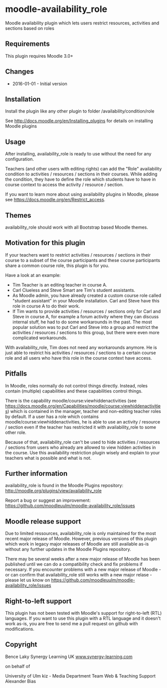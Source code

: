 moodle-availability_role
========================

Moodle availability plugin which lets users restrict resources, activities and sections based on roles


Requirements
------------

This plugin requires Moodle 3.0+


Changes
-------

* 2016-01-01 - Initial version


Installation
------------

Install the plugin like any other plugin to folder
/availability/condition/role

See http://docs.moodle.org/en/Installing_plugins for details on installing Moodle plugins


Usage
-----

After installing, availability_role is ready to use without the need for any configuration.

Teachers (and other users with editing rights) can add the "Role" availability condition to activities / resources / sections in their courses. While adding the condition, they have to define the role which students have to have in course context to access the activity / resource / section.

If you want to learn more about using availability plugins in Moodle, please see https://docs.moodle.org/en/Restrict_access.


Themes
------

availability_role should work with all Bootstrap based Moodle themes.


Motivation for this plugin
--------------------------

If your teachers want to restrict activities / resources / sections in their course to a subset of the course participants and these course participants share a common course role, this plugin is for you.

Have a look at an example:
* Tim Teacher is an editing teacher in course A.
* Carl Clueless and Steve Smart are Tim's student assistants.
* As Moodle admin, you have already created a custom course role called "student assistant" in your Moodle installation. Carl and Steve have this role in course A to do their work.
* If Tim wants to provide activities / resources / sections only for Carl and Steve in course A, for example a forum activity where they can discuss internal stuff, he had to do some workarounds in the past. The most popular solution was to put Carl and Steve into a group and restrict the activities / resources / sections to this group, but there were even more complicated workarounds.

With availability_role, Tim does not need any workarounds anymore. He is just able to restrict his activities / resources / sections to a certain course role and all users who have this role in the course context have access.


Pitfalls
-------

In Moodle, roles normally do not control things directly. Instead, roles contain (multiple) capabilities and these capabilities control things.

There is the capability moodle/course:viewhiddenactivities (see https://docs.moodle.org/en/Capabilities/moodle/course:viewhiddenactivities) which is contained in the manager, teacher and non-editing teacher roles by default. If a user has a role which contains moodle/course:viewhiddenactivities, he is able to use an activity / resource / section even if the teacher has restricted it with availability_role to some other role.

Because of that, availability_role can't be used to hide activities / resources / sections from users who already are allowed to view hidden activities in the course. Use this availability restriction plugin wisely and explain to your teachers what is possible and what is not.


Further information
-------------------

availability_role is found in the Moodle Plugins repository: http://moodle.org/plugins/view/availability_role

Report a bug or suggest an improvement: https://github.com/moodleuulm/moodle-availability_role/issues


Moodle release support
----------------------

Due to limited ressources, availability_role is only maintained for the most recent major release of Moodle. However, previous versions of this plugin which work in legacy major releases of Moodle are still available as-is without any further updates in the Moodle Plugins repository.

There may be several weeks after a new major release of Moodle has been published until we can do a compatibility check and fix problems if necessary. If you encounter problems with a new major release of Moodle - or can confirm that availability_role still works with a new major relase - please let us know on https://github.com/moodleuulm/moodle-availability_role/issues


Right-to-left support
---------------------

This plugin has not been tested with Moodle's support for right-to-left (RTL) languages.
If you want to use this plugin with a RTL language and it doesn't work as-is, you are free to send me a pull request on
github with modifications.


Copyright
---------

Bence Laky
Synergy Learning UK
www.synergy-learning.com

on behalf of

University of Ulm
kiz - Media Department
Team Web & Teaching Support
Alexander Bias
